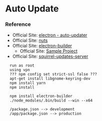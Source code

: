 # Auto Update

### Reference
  + Official Site: [electron - auto-updater](http://electron.atom.io/docs/api/auto-updater/)
  + Official Site: [nuts](https://github.com/GitbookIO/nuts)
  + Official Site: [electron-builder](https://github.com/electron-userland/electron-builder)
    - Official Site: [Sample Project](https://github.com/develar/onshape-desktop-shell)
  + Official Site: [squirrel-updates-server](https://github.com/Aluxian/squirrel-updates-server)
  
```
  run as root
  using vpn
  ??? npm config set strict-ssl false ???
  apt-get install libgnome-keyring-dev
  npm install yarn
  npm install
  
  npm install electron-builder
  ./node_modules/.bin/build --win --x64
  
  /package.json --> development
  /app/package.json --> production

```
